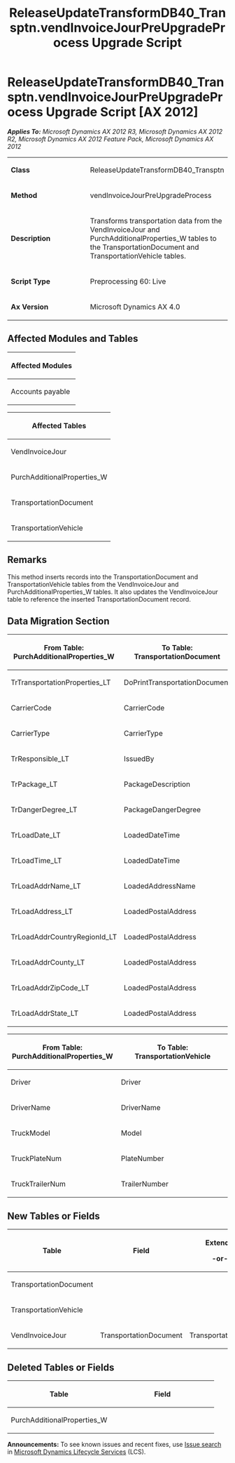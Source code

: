 ﻿---
title: ReleaseUpdateTransformDB40_Transptn.vendInvoiceJourPreUpgradeProcess Upgrade Script
TOCTitle: ReleaseUpdateTransformDB40_Transptn.vendInvoiceJourPreUpgradeProcess Upgrade Script
ms:assetid: 6004293b-e62b-9bad-1697-2bc036ae9033
ms:mtpsurl: https://msdn.microsoft.com/en-us/library/JJ719041(v=AX.60)
ms:contentKeyID: 49708581
ms.date: 05/18/2015
mtps_version: v=AX.60
---

# ReleaseUpdateTransformDB40\_Transptn.vendInvoiceJourPreUpgradeProcess Upgrade Script [AX 2012]


_**Applies To:** Microsoft Dynamics AX 2012 R3, Microsoft Dynamics AX 2012 R2, Microsoft Dynamics AX 2012 Feature Pack, Microsoft Dynamics AX 2012_

<table>
<colgroup>
<col style="width: 50%" />
<col style="width: 50%" />
</colgroup>
<tbody>
<tr class="odd">
<td><p><strong>Class</strong></p></td>
<td><p>ReleaseUpdateTransformDB40_Transptn</p></td>
</tr>
<tr class="even">
<td><p><strong>Method</strong></p></td>
<td><p>vendInvoiceJourPreUpgradeProcess</p></td>
</tr>
<tr class="odd">
<td><p><strong>Description</strong></p></td>
<td><p>Transforms transportation data from the VendInvoiceJour and PurchAdditionalProperties_W tables to the TransportationDocument and TransportationVehicle tables.</p></td>
</tr>
<tr class="even">
<td><p><strong>Script Type</strong></p></td>
<td><p>Preprocessing 60: Live</p></td>
</tr>
<tr class="odd">
<td><p><strong>Ax Version</strong></p></td>
<td><p>Microsoft Dynamics AX 4.0</p></td>
</tr>
</tbody>
</table>


## Affected Modules and Tables

<table>
<colgroup>
<col style="width: 100%" />
</colgroup>
<thead>
<tr class="header">
<th><p>Affected Modules</p></th>
</tr>
</thead>
<tbody>
<tr class="odd">
<td><p>Accounts payable</p></td>
</tr>
</tbody>
</table>


<table>
<colgroup>
<col style="width: 100%" />
</colgroup>
<thead>
<tr class="header">
<th><p>Affected Tables</p></th>
</tr>
</thead>
<tbody>
<tr class="odd">
<td><p>VendInvoiceJour</p></td>
</tr>
<tr class="even">
<td><p>PurchAdditionalProperties_W</p></td>
</tr>
<tr class="odd">
<td><p>TransportationDocument</p></td>
</tr>
<tr class="even">
<td><p>TransportationVehicle</p></td>
</tr>
</tbody>
</table>


## Remarks

This method inserts records into the TransportationDocument and TransportationVehicle tables from the VendInvoiceJour and PurchAdditionalProperties\_W tables. It also updates the VendInvoiceJour table to reference the inserted TransportationDocument record.

## Data Migration Section

<table>
<colgroup>
<col style="width: 50%" />
<col style="width: 50%" />
</colgroup>
<thead>
<tr class="header">
<th><p>From Table: PurchAdditionalProperties_W</p></th>
<th><p>To Table: TransportationDocument</p></th>
</tr>
</thead>
<tbody>
<tr class="odd">
<td><p>TrTransportationProperties_LT</p></td>
<td><p>DoPrintTransportationDocument</p></td>
</tr>
<tr class="even">
<td><p>CarrierCode</p></td>
<td><p>CarrierCode</p></td>
</tr>
<tr class="odd">
<td><p>CarrierType</p></td>
<td><p>CarrierType</p></td>
</tr>
<tr class="even">
<td><p>TrResponsible_LT</p></td>
<td><p>IssuedBy</p></td>
</tr>
<tr class="odd">
<td><p>TrPackage_LT</p></td>
<td><p>PackageDescription</p></td>
</tr>
<tr class="even">
<td><p>TrDangerDegree_LT</p></td>
<td><p>PackageDangerDegree</p></td>
</tr>
<tr class="odd">
<td><p>TrLoadDate_LT</p></td>
<td><p>LoadedDateTime</p></td>
</tr>
<tr class="even">
<td><p>TrLoadTime_LT</p></td>
<td><p>LoadedDateTime</p></td>
</tr>
<tr class="odd">
<td><p>TrLoadAddrName_LT</p></td>
<td><p>LoadedAddressName</p></td>
</tr>
<tr class="even">
<td><p>TrLoadAddress_LT</p></td>
<td><p>LoadedPostalAddress</p></td>
</tr>
<tr class="odd">
<td><p>TrLoadAddrCountryRegionId_LT</p></td>
<td><p>LoadedPostalAddress</p></td>
</tr>
<tr class="even">
<td><p>TrLoadAddrCounty_LT</p></td>
<td><p>LoadedPostalAddress</p></td>
</tr>
<tr class="odd">
<td><p>TrLoadAddrZipCode_LT</p></td>
<td><p>LoadedPostalAddress</p></td>
</tr>
<tr class="even">
<td><p>TrLoadAddrState_LT</p></td>
<td><p>LoadedPostalAddress</p></td>
</tr>
</tbody>
</table>


<table>
<colgroup>
<col style="width: 50%" />
<col style="width: 50%" />
</colgroup>
<thead>
<tr class="header">
<th><p>From Table: PurchAdditionalProperties_W</p></th>
<th><p>To Table: TransportationVehicle</p></th>
</tr>
</thead>
<tbody>
<tr class="odd">
<td><p>Driver</p></td>
<td><p>Driver</p></td>
</tr>
<tr class="even">
<td><p>DriverName</p></td>
<td><p>DriverName</p></td>
</tr>
<tr class="odd">
<td><p>TruckModel</p></td>
<td><p>Model</p></td>
</tr>
<tr class="even">
<td><p>TruckPlateNum</p></td>
<td><p>PlateNumber</p></td>
</tr>
<tr class="odd">
<td><p>TruckTrailerNum</p></td>
<td><p>TrailerNumber</p></td>
</tr>
</tbody>
</table>


## New Tables or Fields

<table>
<colgroup>
<col style="width: 33%" />
<col style="width: 33%" />
<col style="width: 33%" />
</colgroup>
<thead>
<tr class="header">
<th><p>Table</p></th>
<th><p>Field</p></th>
<th><p>Extended Data Type</p>
<p>-or- Base Enum</p></th>
</tr>
</thead>
<tbody>
<tr class="odd">
<td><p>TransportationDocument</p></td>
<td><p></p></td>
<td><p></p></td>
</tr>
<tr class="even">
<td><p>TransportationVehicle</p></td>
<td><p></p></td>
<td><p></p></td>
</tr>
<tr class="odd">
<td><p>VendInvoiceJour</p></td>
<td><p>TransportationDocument</p></td>
<td><p>TransportationDocumentRecId</p></td>
</tr>
</tbody>
</table>


## Deleted Tables or Fields

<table>
<colgroup>
<col style="width: 50%" />
<col style="width: 50%" />
</colgroup>
<thead>
<tr class="header">
<th><p>Table</p></th>
<th><p>Field</p></th>
</tr>
</thead>
<tbody>
<tr class="odd">
<td><p>PurchAdditionalProperties_W</p></td>
<td><p></p></td>
</tr>
</tbody>
</table>

  
**Announcements:** To see known issues and recent fixes, use [Issue search](http://go.microsoft.com/fwlink/?linkid=389258) in [Microsoft Dynamics Lifecycle Services](http://go.microsoft.com/fwlink/?linkid=306505) (LCS).

